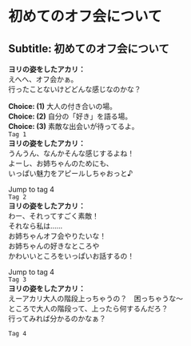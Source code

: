 # 初めてのオフ会について

  
## Subtitle: 初めてのオフ会について
  
**ヨリの姿をしたアカリ：**  
えへへ、オフ会かぁ。  
行ったことないけどどんな感じなのかな？  
  
**Choice: (1)**  大人の付き合いの場。  
**Choice: (2)**  自分の「好き」を語る場。  
**Choice: (3)**  素敵な出会いが待ってるよ。  
`Tag 1`  
**ヨリの姿をしたアカリ：**  
うんうん、なんかそんな感じするよね！  
よーし、お姉ちゃんのためにも、  
いっぱい魅力をアピールしちゃおっと♪  
  
Jump to tag 4  
`Tag 2`  
**ヨリの姿をしたアカリ：**  
わー、それってすごく素敵！  
それなら私は……  
お姉ちゃんオフ会やりたいな！  
お姉ちゃんの好きなところや  
かわいいところをいっぱいお話するの！  
  
Jump to tag 4  
`Tag 3`  
**ヨリの姿をしたアカリ：**  
えーアカリ大人の階段上っちゃうの？　困っちゃうな～  
ところで大人の階段って、上ったら何するんだろ？  
行ってみれば分かるのかなぁ？  
  
`Tag 4`  
